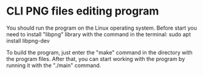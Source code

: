 # CLI PNG files editing program
You should run the program on the Linux operating system.
Before start you need to install "libpng" library with the command in the terminal:
sudo apt install libpng-dev

To build the program, just enter the "make" command in the directory with the program files.
After that, you can start working with the program by running it with the "./main" command.
